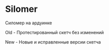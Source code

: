 # Silomer
 Силомер на ардуинке
 

Old - Протестированный скетч без изменений

New - Новые и исправленные версии скетча
